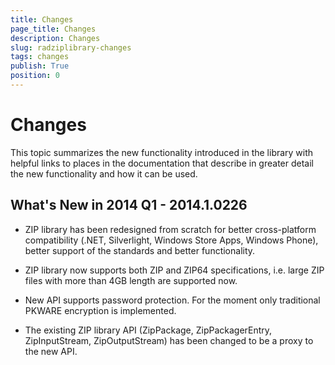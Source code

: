 ```yaml
---
title: Changes
page_title: Changes
description: Changes
slug: radziplibrary-changes
tags: changes
publish: True
position: 0
---
```


# Changes



This topic summarizes the new functionality introduced in the library with helpful links to places in the documentation that describe in greater
        detail the new functionality and how it can be used.
      

## What's New in 2014 Q1 - 2014.1.0226

* ZIP library has been redesigned from scratch for better cross-platform compatibility (.NET, Silverlight, Windows Store Apps, Windows Phone),
              better support of the standards and better functionality.
            

* ZIP library now supports both ZIP and ZIP64 specifications, i.e. large ZIP files with more than 4GB length are supported now.
            

* New API supports password protection. For the moment only traditional PKWARE encryption is implemented.
            

* The existing ZIP library API (ZipPackage, ZipPackagerEntry, ZipInputStream, ZipOutputStream) has been changed to be a proxy to the new API.
            
